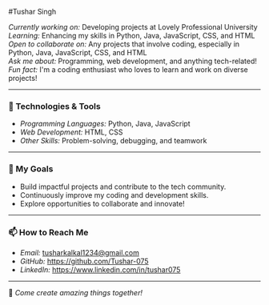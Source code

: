 #Tushar Singh

*Currently working on:* Developing projects at Lovely Professional University  
*Learning:* Enhancing my skills in Python, Java, JavaScript, CSS, and HTML  
*Open to collaborate on:* Any projects that involve coding, especially in Python, Java, JavaScript, CSS, and HTML  
*Ask me about:* Programming, web development, and anything tech-related!  
*Fun fact:* I'm a coding enthusiast who loves to learn and work on diverse projects!  

---

### 🔧 Technologies & Tools

- *Programming Languages:* Python, Java, JavaScript  
- *Web Development:* HTML, CSS  
- *Other Skills:* Problem-solving, debugging, and teamwork  

---

### 🌱 My Goals

- Build impactful projects and contribute to the tech community.  
- Continuously improve my coding and development skills.  
- Explore opportunities to collaborate and innovate!  

---

### 📫 How to Reach Me

- *Email:* tusharkalkal1234@gmail.com
- *GitHub:* https://github.com/Tushar-075
- *LinkedIn:* https://www.linkedin.com/in/tushar075

---

🌟 *Come create amazing things together!*
